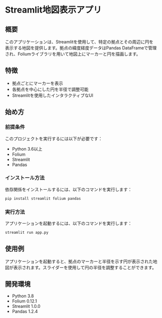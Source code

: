 

# Streamlit地図表示アプリ

## 概要
このアプリケーションは、Streamlitを使用して、特定の拠点とその周辺に円を表示する地図を提供します。拠点の緯度経度データはPandas DataFrameで管理され、Foliumライブラリを用いて地図上にマーカーと円を描画します。

## 特徴
- 拠点ごとにマーカーを表示
- 各拠点を中心にした円を半径で調整可能
- Streamlitを使用したインタラクティブなUI

## 始め方

### 前提条件
このプロジェクトを実行するには以下が必要です：
- Python 3.6以上
- Folium
- Streamlit
- Pandas

### インストール方法
依存関係をインストールするには、以下のコマンドを実行します：

```bash
pip install streamlit folium pandas
```

### 実行方法
アプリケーションを起動するには、以下のコマンドを実行します：

```bash
streamlit run app.py
```

## 使用例
アプリケーションを起動すると、拠点のマーカーと半径を示す円が表示された地図が表示されます。スライダーを使用して円の半径を調整することができます。

## 開発環境
- Python 3.8
- Folium 0.12.1
- Streamlit 1.0.0
- Pandas 1.2.4

